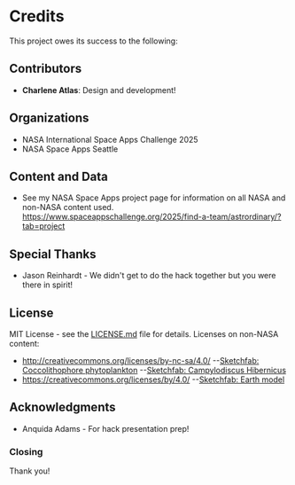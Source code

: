 # Credits

This project owes its success to the following:

## Contributors

- **Charlene Atlas**: Design and development!

## Organizations

- NASA International Space Apps Challenge 2025
- NASA Space Apps Seattle

## Content and Data
- See my NASA Space Apps project page for information on all NASA and non-NASA content used. https://www.spaceappschallenge.org/2025/find-a-team/astrordinary/?tab=project


## Special Thanks
- Jason Reinhardt - We didn't get to do the hack together but you were there in spirit!


## License
MIT License - see the [LICENSE.md](LICENSE.md) file for details.
Licenses on non-NASA content:
- http://creativecommons.org/licenses/by-nc-sa/4.0/
--[Sketchfab: Coccolithophore phytoplankton](https://skfb.ly/oQnMp)
--[Sketchfab: Campylodiscus Hibernicus](https://skfb.ly/oDXUF)
- https://creativecommons.org/licenses/by/4.0/
--[Sketchfab: Earth model](https://sketchfab.com/3d-models/earth-41fc80d85dfd480281f21b74b2de2faa)

## Acknowledgments
- Anquida Adams - For hack presentation prep!


### Closing

Thank you!
